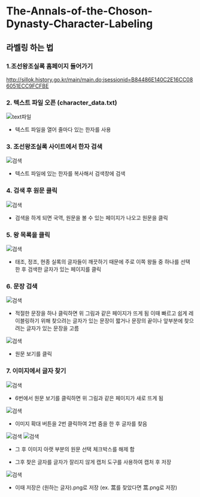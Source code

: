 # The-Annals-of-the-Choson-Dynasty-Character-Labeling


## 라벨링 하는 법


### 1.조선왕조실록 홈페이지 들어가기
http://sillok.history.go.kr/main/main.do;jsessionid=B84486E140C2E16CC086051ECC9FCFBE

### 2. 텍스트 파일 오픈 (character_data.txt)

![text파일](/img/text.PNG)

* 텍스트 파일을 열어 줄마다 있는 한자를 사용

### 3. 조선왕조실록 사이트에서 한자 검색

![검색](/img/검색.PNG)

* 텍스트 파일에 있는 한자를 복사해서 검색창에 검색

### 4. 검색 후 원문 클릭

![검색](/img/원문.PNG)

* 검색을 하게 되면 국역, 원문을 볼 수 있는 페이지가 나오고 원문을 클릭

### 5. 왕 목록을 클릭

![검색](/img/왕목록.PNG)

* 태조, 정조, 현종 실록의 글자들이 깨끗하기 때문에 주로 이쪽 왕들 중 하나를 선택한 후 검색한 글자가 있는 페이지를 클릭

### 6. 문장 검색

![검색](/img/문장하나.PNG)

* 적절한 문장을 하나 클릭하면 위 그림과 같은 페이지가 뜨게 됨 이때 빠르고 쉽게 레이블링하기 위해 찾으려는 글자가 있는 문장이 짧거나 문장의 끝이나 앞부분에 찾으려는 글자가 있는 문장을 고름 

![검색](/img/원문보기.PNG)

* 원문 보기를 클릭

### 7. 이미지에서 글자 찾기

![검색](/img/새로운페이지.PNG)

* 6번에서 원문 보기를 클릭하면 위 그림과 같은 페이지가 새로 뜨게 됨

![검색](/img/확대.PNG)

* 이미지 확대 버튼을 2번 클릭하여 2번 줌을 한 후 글자를 찾음

![검색](/img/원문선택1.PNG)
![검색](/img/원문선택2.PNG)

* 그 후 이미지 아랫 부분의 원문 선택 체크박스를 해제 함

* 그후 찾은 글자를 글자가 잘리지 않게 캡처 도구를 사용하여 캡처 후 저장

![검색](/img/叚.PNG)

* 이때 저장은 (원하는 글자).png로 저장 (ex. 蒿를 찾았다면 蒿.png로 저장)

